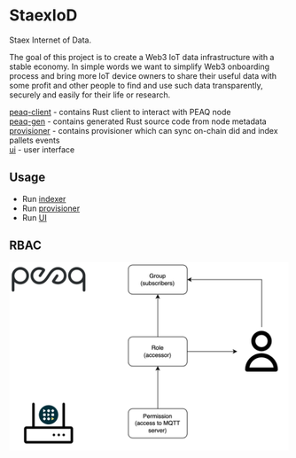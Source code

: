# StaexIoD

Staex Internet of Data.

The goal of this project is to create a Web3 IoT data infrastructure with a stable economy. In simple words we want to simplify Web3 onboarding process and bring more IoT device owners to share their useful data with some profit and other people to find and use such data transparently, securely and easily for their life or research.

[peaq-client](./peaq-client/) - contains Rust client to interact with PEAQ node \
[peaq-gen](./peaq-client/) - contains generated Rust source code from node metadata \
[provisioner](./provisioner/) - contains provisioner which can sync on-chain did and index pallets events \
[ui](./ui/) - user interface

## Usage

- Run [indexer](./provisioner/README.md)
- Run [provisioner](./provisioner/README.md)
- Run [UI](./ui/README.md)

## RBAC

![alt text](<images/peaq_rbac.png>)
